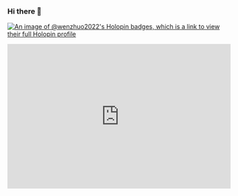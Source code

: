 ### Hi there 👋

<!--
**wenzhuo2022/wenzhuo2022** is a ✨ _special_ ✨ repository because its `README.md` (this file) appears on your GitHub profile.

Here are some ideas to get you started:

- 🔭 I’m currently working on ...
- 🌱 I’m currently learning ...
- 👯 I’m looking to collaborate on ...
- 🤔 I’m looking for help with ...
- 💬 Ask me about ...
- 📫 How to reach me: ...
- 😄 Pronouns: ...
- ⚡ Fun fact: ...
-->

[![An image of @wenzhuo2022's Holopin badges, which is a link to view their full Holopin profile](https://holopin.me/wenzhuo2022)](https://holopin.io/@wenzhuo2022)

<div style="position: relative; padding-bottom: calc(56.81216931216932% + 41px); height: 0;"><iframe src="https://demo.arcade.software/r6dDc3eLjVfcrx2yGZnQ?embed" frameborder="0" loading="lazy" webkitallowfullscreen mozallowfullscreen allowfullscreen style="position: absolute; top: 0; left: 0; width: 100%; height: 100%;color-scheme: light;"></iframe></div>
